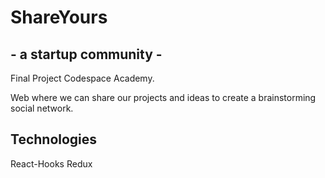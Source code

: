 # ShareYours
## - a startup community -

Final Project Codespace Academy.

Web where we can share our projects and ideas to create a brainstorming social network.

## Technologies
React-Hooks
Redux

